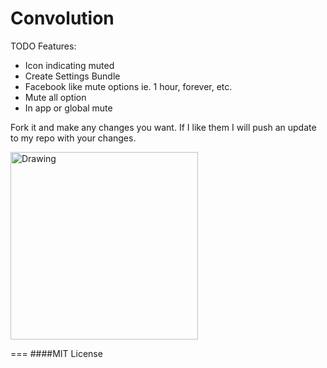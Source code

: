 Convolution 
======

TODO Features:
+ Icon indicating muted
+ Create Settings Bundle
+ Facebook like mute options ie. 1 hour, forever, etc.
+ Mute all option
+ In app or global mute

Fork it and make any changes you want. If I like them I will push an update to my repo with your changes.

<img src="http://linkednodes.com/ui1.png" alt="Drawing" width=300 />

===
####MIT License 
